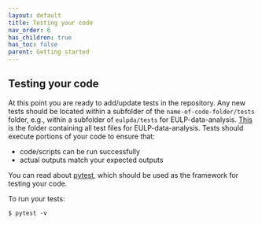 ```yaml
---
layout: default
title: Testing your code
nav_order: 6
has_children: true
has_toc: false
parent: Getting started
---
```


Testing your code
-----------------
At this point you are ready to add/update tests in the repository. Any new tests should be located within a subfolder of the `name-of-code-folder/tests` folder, e.g., within a subfolder of `eulpda/tests` for EULP-data-analysis. [This](https://github.com/NREL/EULP-data-analysis/tree/master/eulpda/tests) is the folder containing all test files for EULP-data-analysis. Tests should execute portions of your code to ensure that:
* code/scripts can be run successfully
* actual outputs match your expected outputs

You can read about [pytest](https://docs.pytest.org/en/latest/), which should be used as the framework for testing your code. 

To run your tests:
```
$ pytest -v
```